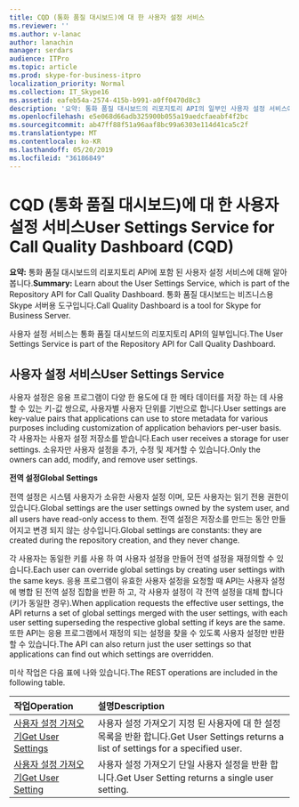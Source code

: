 ```yaml
---
title: CQD (통화 품질 대시보드)에 대 한 사용자 설정 서비스
ms.reviewer: ''
ms.author: v-lanac
author: lanachin
manager: serdars
audience: ITPro
ms.topic: article
ms.prod: skype-for-business-itpro
localization_priority: Normal
ms.collection: IT_Skype16
ms.assetid: eafeb54a-2574-415b-b991-a0ff0470d8c3
description: '요약: 통화 품질 대시보드의 리포지토리 API의 일부인 사용자 설정 서비스에 대해 알아봅니다. 통화 품질 대시보드는 비즈니스용 Skype 서버용 도구입니다.'
ms.openlocfilehash: e5e068d66adb325900b055a19aedcfaeabf4f2bc
ms.sourcegitcommit: ab47ff88f51a96aaf8bc99a6303e114d41ca5c2f
ms.translationtype: MT
ms.contentlocale: ko-KR
ms.lasthandoff: 05/20/2019
ms.locfileid: "36186849"
---
```

# <a name="user-settings-service-for-call-quality-dashboard-cqd"></a><span data-ttu-id="cda23-104">CQD (통화 품질 대시보드)에 대 한 사용자 설정 서비스</span><span class="sxs-lookup"><span data-stu-id="cda23-104">User Settings Service for Call Quality Dashboard (CQD)</span></span>
 
<span data-ttu-id="cda23-105">**요약:** 통화 품질 대시보드의 리포지토리 API에 포함 된 사용자 설정 서비스에 대해 알아봅니다.</span><span class="sxs-lookup"><span data-stu-id="cda23-105">**Summary:** Learn about the User Settings Service, which is part of the Repository API for Call Quality Dashboard.</span></span> <span data-ttu-id="cda23-106">통화 품질 대시보드는 비즈니스용 Skype 서버용 도구입니다.</span><span class="sxs-lookup"><span data-stu-id="cda23-106">Call Quality Dashboard is a tool for Skype for Business Server.</span></span>
  
<span data-ttu-id="cda23-107">사용자 설정 서비스는 통화 품질 대시보드의 리포지토리 API의 일부입니다.</span><span class="sxs-lookup"><span data-stu-id="cda23-107">The User Settings Service is part of the Repository API for Call Quality Dashboard.</span></span>
  
## <a name="user-settings-service"></a><span data-ttu-id="cda23-108">사용자 설정 서비스</span><span class="sxs-lookup"><span data-stu-id="cda23-108">User Settings Service</span></span>

<span data-ttu-id="cda23-109">사용자 설정은 응용 프로그램이 다양 한 용도에 대 한 메타 데이터를 저장 하는 데 사용할 수 있는 키-값 쌍으로, 사용자별 사용자 단위를 기반으로 합니다.</span><span class="sxs-lookup"><span data-stu-id="cda23-109">User settings are key-value pairs that applications can use to store metadata for various purposes including customization of application behaviors per-user basis.</span></span> <span data-ttu-id="cda23-110">각 사용자는 사용자 설정 저장소를 받습니다.</span><span class="sxs-lookup"><span data-stu-id="cda23-110">Each user receives a storage for user settings.</span></span> <span data-ttu-id="cda23-111">소유자만 사용자 설정을 추가, 수정 및 제거할 수 있습니다.</span><span class="sxs-lookup"><span data-stu-id="cda23-111">Only the owners can add, modify, and remove user settings.</span></span>
  
 <span data-ttu-id="cda23-112">**전역 설정**</span><span class="sxs-lookup"><span data-stu-id="cda23-112">**Global Settings**</span></span>
  
<span data-ttu-id="cda23-113">전역 설정은 시스템 사용자가 소유한 사용자 설정 이며, 모든 사용자는 읽기 전용 권한이 있습니다.</span><span class="sxs-lookup"><span data-stu-id="cda23-113">Global settings are the user settings owned by the system user, and all users have read-only access to them.</span></span> <span data-ttu-id="cda23-114">전역 설정은 저장소를 만드는 동안 만들어지고 변경 되지 않는 상수입니다.</span><span class="sxs-lookup"><span data-stu-id="cda23-114">Global settings are constants: they are created during the repository creation, and they never change.</span></span>
  
<span data-ttu-id="cda23-115">각 사용자는 동일한 키를 사용 하 여 사용자 설정을 만들어 전역 설정을 재정의할 수 있습니다.</span><span class="sxs-lookup"><span data-stu-id="cda23-115">Each user can override global settings by creating user settings with the same keys.</span></span> <span data-ttu-id="cda23-116">응용 프로그램이 유효한 사용자 설정을 요청할 때 API는 사용자 설정에 병합 된 전역 설정 집합을 반환 하 고, 각 사용자 설정이 각 전역 설정을 대체 합니다 (키가 동일한 경우).</span><span class="sxs-lookup"><span data-stu-id="cda23-116">When application requests the effective user settings, the API returns a set of global settings merged with the user settings, with each user setting superseding the respective global setting if keys are the same.</span></span> <span data-ttu-id="cda23-117">또한 API는 응용 프로그램에서 재정의 되는 설정을 찾을 수 있도록 사용자 설정만 반환할 수 있습니다.</span><span class="sxs-lookup"><span data-stu-id="cda23-117">The API can also return just the user settings so that applications can find out which settings are overridden.</span></span> 
  
<span data-ttu-id="cda23-118">미삭 작업은 다음 표에 나와 있습니다.</span><span class="sxs-lookup"><span data-stu-id="cda23-118">The REST operations are included in the following table.</span></span>

|<span data-ttu-id="cda23-119">**작업**</span><span class="sxs-lookup"><span data-stu-id="cda23-119">**Operation**</span></span>|<span data-ttu-id="cda23-120">**설명**</span><span class="sxs-lookup"><span data-stu-id="cda23-120">**Description**</span></span>|
|:-----|:-----|
|[<span data-ttu-id="cda23-121">사용자 설정 가져오기</span><span class="sxs-lookup"><span data-stu-id="cda23-121">Get User Settings</span></span>](get-user-settings.md) <br/> |<span data-ttu-id="cda23-122">사용자 설정 가져오기 지정 된 사용자에 대 한 설정 목록을 반환 합니다.</span><span class="sxs-lookup"><span data-stu-id="cda23-122">Get User Settings returns a list of settings for a specified user.</span></span>  <br/> |
|[<span data-ttu-id="cda23-123">사용자 설정 가져오기</span><span class="sxs-lookup"><span data-stu-id="cda23-123">Get User Setting</span></span>](get-user-setting.md) <br/> |<span data-ttu-id="cda23-124">사용자 설정 가져오기 단일 사용자 설정을 반환 합니다.</span><span class="sxs-lookup"><span data-stu-id="cda23-124">Get User Setting returns a single user setting.</span></span>  <br/> |
   


